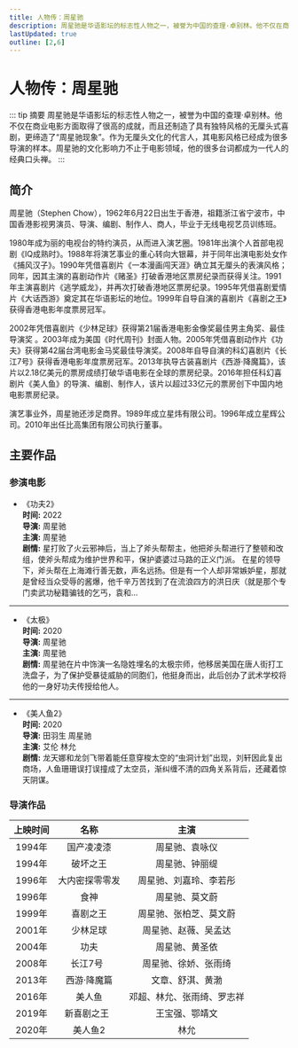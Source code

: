 ```yaml
---
title: 人物传：周星驰
description: 周星驰是华语影坛的标志性人物之一，被誉为中国的查理·卓别林。他不仅在商业电影方面取得了很高的成就，而且还制造了具有独特风格的无厘头式喜剧，更缔造了“周星驰现象”。作为无厘头文化的代言人，其电影风格已经成为很多导演的样本。周星驰的文化影响力不止于电影领域，他的很多台词都成为一代人的经典口头禅。
lastUpdated: true
outline: [2,6]
---
```


# 人物传：周星驰

::: tip 摘要
周星驰是华语影坛的标志性人物之一，被誉为中国的查理·卓别林。他不仅在商业电影方面取得了很高的成就，而且还制造了具有独特风格的无厘头式喜剧，更缔造了“周星驰现象”。作为无厘头文化的代言人，其电影风格已经成为很多导演的样本。周星驰的文化影响力不止于电影领域，他的很多台词都成为一代人的经典口头禅。
:::

## 简介
<p>  
  周星驰（Stephen Chow），1962年6月22日出生于香港，祖籍浙江省宁波市，中国香港影视男演员、导演、编剧、制作人、商人，毕业于无线电视艺员训练班。  
    
  1980年成为丽的电视台的特约演员，从而进入演艺圈。1981年出演个人首部电视剧《IQ成熟时》。1988年将演艺事业的重心转向大银幕，并于同年出演电影处女作《捕风汉子》。1990年凭借喜剧片《一本漫画闯天涯》确立其无厘头的表演风格；同年，因其主演的喜剧动作片《赌圣》打破香港地区票房纪录而获得关注。1991年主演喜剧片《逃学威龙》，并再次打破香港地区票房纪录。1995年凭借喜剧爱情片《大话西游》奠定其在华语影坛的地位。1999年自导自演的喜剧片《喜剧之王》获得香港电影年度票房冠军。  
    
  2002年凭借喜剧片《少林足球》获得第21届香港电影金像奖最佳男主角奖、最佳导演奖 。2003年成为美国《时代周刊》封面人物。2005年凭借喜剧动作片《功夫》获得第42届台湾电影金马奖最佳导演奖。2008年自导自演的科幻喜剧片《长江7号》获得香港电影年度票房冠军。2013年执导古装喜剧片《西游·降魔篇》，该片以2.18亿美元的票房成绩打破华语电影在全球的票房纪录。2016年担任科幻喜剧片《美人鱼》的导演、编剧、制作人，该片以超过33亿元的票房创下中国内地电影票房纪录。  
    
  演艺事业外，周星驰还涉足商界。1989年成立星炜有限公司。1996年成立星辉公司。2010年出任比高集团有限公司执行董事。
</p>

## 主要作品

### 参演电影

  * 《功夫2》  
    **时间:** 2022  
    **导演:** 周星驰  
    **主演:**  周星驰  
    **剧情:** 星打败了火云邪神后，当上了斧头帮帮主，他把斧头帮进行了整顿和改组，使斧头帮成为维护世界和平，保护婆婆过马路的正义门派。 在星的领导下，斧头帮在上海滩行善无数，声名远扬。但是有一个人却非常嫉妒星，那就是曾经当众受辱的酱爆，他千辛万苦找到了在流浪四方的洪日庆（就是那个专门卖武功秘籍骗钱的乞丐，袁和...

***

  * 《太极》  
  **时间:** 2020  
  **导演:** 周星驰  
  **主演:**  周星驰  
  **剧情:** 周星驰在片中饰演一名隐姓埋名的太极宗师，他移居美国在唐人街打工洗盘子，为了保护受暴徒威胁的同胞们，他挺身而出，此后创办了武术学校将他的一身好功夫传授给他人。

***

  * 《美人鱼2》  
  **时间:** 2020  
  **导演:** 田羽生 周星驰  
  **主演:**  艾伦 林允  
  **剧情:** 龙天娜和龙剑飞带着能任意穿梭太空的“虫洞计划”出现，刘轩因此复出商场，人鱼珊珊误打误撞成了太空员，渐纠缠不清的四角关系背后，还藏着惊天阴谋。

### 导演作品
		
|上映时间|名称|主演|
|:-:|:-:|:-:|
|	1994年	|	国产凌凌漆	|	周星驰、袁咏仪	|
|	1994年	|	破坏之王	|	周星驰、钟丽缇	|
|	1996年	|	大内密探零零发	|	周星驰、刘嘉玲、李若彤	|
|	1996年	|	食神	|	周星驰、莫文蔚	|
|	1999年	|	喜剧之王	|	周星驰、张柏芝、莫文蔚	|
|	2001年	|	少林足球	|	周星驰、赵薇、吴孟达	|
|	2004年	|	功夫	|	周星驰、黄圣依	|
|	2008年	|	长江7号  	|	周星驰、徐娇、张雨绮	|
|	2013年	|	西游·降魔篇	|	文章、舒淇、黄渤	|
|	2016年	|	美人鱼	|	邓超、林允、张雨绮、罗志祥	|
|	2019年	|	新喜剧之王  	|	王宝强、鄂靖文	|
|	2020年	|	美人鱼2	|	林允	|


